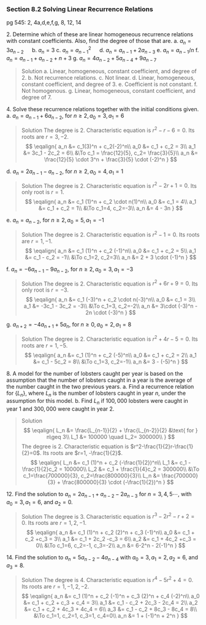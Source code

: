### Section 8.2 Solving Linear Recurrence Relations
pg 545: 2, 4a,d,e,f,g, 8, 12, 14

2\. Determine which of these are linear homogeneous recurrence relations with constant coefficients. Also, find the degree of those that are.
a. $a_n=3a_{n-2}$ &emsp; b. $a_n=3$
c. $a_n=a_{n-1}^2$ &emsp; d. $a_n=a_{n-1} + 2a_{n-3}$
e. $a_n=a_{n-1}/n$
f. $a_n=a_{n-1} + a_{n-2} + n + 3$
g. $a_n=4a_{n-2} + 5a_{n-4} + 9a_{n-7}$
>Solution
a. Linear, homogeneous, constant coefficient, and degree of 2.
b. Not recurrence relations.
c. Not linear.
d. Linear, homogeneous, constant coefficient, and degree of 3.
e. Coefficient is not constant.
f. Not homogenous.
g. Linear, homogeneous, constant coefficient, and degree of 7.

4\. Solve these recurrence relations together with the initial conditions given.
a. $a_n = a_{n−1} + 6a_{n−2}$, for $n \geq 2, a_0 = 3, a_1 = 6$
>Solution
The degree is $2$. Characteristic equation is $r^2-r-6=0$. Its roots are $r=3, -2$.
$$
\eqalign{
a_n &= c_1(3)^n + c_2(-2)^n\\
a_0 &= c_1 + c_2 = 3\\
a_1 &= 3c_1 - 2c_2 = 6\\
&\To c_1 = \frac{12}{5}, c_2= \frac{3}{5}\\
a_n &= \frac{12}{5} \cdot 3^n + \frac{3}{5} \cdot (-2)^n
}
$$

d. $a_n = 2a_{n−1} − a_{n−2}$, for $n \geq 2, a_0 = 4, a_1 = 1$
>Solution
The degree is $2$. Characteristic equation is $r^2-2r+1=0$. Its only root is $r=1$.
$$
\eqalign{
a_n &= c_1 (1)^n + c_2 \cdot n(1)^n\\
a_0 &= c_1 = 4\\
a_1 &= c_1 + c_2 = 1\\
&\To c_1=4, c_2=-3\\
a_n &= 4 - 3n
}
$$

<!-- pagebreak -->
e. $a_n = a_{n−2}$, for $n \geq 2, a_0 = 5, a_1 = −1$
>Solution
The degree is $2$. Characteristic equation is $r^2-1=0$. Its roots are $r=1, -1$.
$$
\eqalign{
a_n &= c_1 (1)^n + c_2 (-1)^n\\
a_0 &= c_1 + c_2 = 5\\
a_1 &= c_1 - c_2 = -1\\
&\To c_1=2, c_2=3\\
a_n &= 2 + 3 \cdot (-1)^n
}
$$

f. $a_n = −6a_{n−1} − 9a_{n−2}$, for $n \geq 2, a_0 = 3, a_1 = −3$
>Solution
The degree is $2$. Characteristic equation is $r^2 + 6r + 9=0$. Its only root is $r=-3$.
$$
\eqalign{
a_n &= c_1 (-3)^n + c_2 \cdot n(-3)^n\\
a_0 &= c_1 = 3\\
a_1 &= -3c_1 - 3c_2 = -3\\
&\To c_1=3, c_2=-2\\
a_n &= 3\cdot (-3)^n - 2n \cdot (-3)^n
}
$$

g. $a_{n+2} = −4a_{n+1} + 5a_n$, for $n \geq 0, a_0 = 2, a_1 = 8$
>Solution
The degree is $2$. Characteristic equation is $r^2 + 4r-5=0$. Its roots are $r=1, -5$.
$$
\eqalign{
a_n &= c_1 (1)^n + c_2 (-5)^n\\
a_0 &= c_1 + c_2 = 2\\
a_1 &= c_1 - 5c_2 = 8\\
&\To c_1=3, c_2=-1\\
a_n &= 3 - (-5)^n
}
$$

8\. A model for the number of lobsters caught per year is based on the assumption that the number of lobsters caught in a year is the average of the number caught in the two previous years.
a. Find a recurrence relation for $\{L_n\}$, where $L_n$ is the number of lobsters caught in year $n$, under the assumption for this model.
b. Find $L_n$ if $100,000$ lobsters were caught in year $1$ and $300,000$ were caught in year $2$.
<!-- pagebreak -->
>Solution
$$
\eqalign{
L_n &= \frac{L_{n-1}}{2} + \frac{L_{n-2}}{2} &\text{ for } n\geq 3\\
L_1 &= 100000 \quad L_2= 300000\\
}
$$
The degree is 2. Characteristic equation is $r^2-\frac{1}{2}r-\frac{1}{2}=0$. Its roots are $r=1, -\frac{1}{2}$.
$$
\eqalign{
L_n &= c_1 (1)^n + c_2 (-\frac{1}{2})^n\\
L_1 &= c_1 - \frac{1}{2}c_2 = 100000\\
L_2 &= c_1 + \frac{1}{4}c_2 = 300000\\
&\To c_1=\frac{700000}{3}, c_2=\frac{800000}{3}\\
L_n &= \frac{700000}{3} + \frac{800000}{3} \cdot (-\frac{1}{2})^n
}
$$

12\. Find the solution to $a_n = 2a_{n−1} + a_{n−2} − 2a_{n−3}$ for $n = 3, 4, 5 \cdots$, with $a_0 = 3, a_1 = 6$, and $a_2 = 0$.
>Solution
The degree is 3. Characteristic equation is $r^3 - 2r^2 -r + 2=0$. Its roots are $r=1, 2, -1$.
$$
\eqalign{
a_n &= c_1 (1)^n + c_2 (2)^n + c_3 (-1)^n\\
a_0 &= c_1 + c_2 +c_3 = 3\\
a_1 &= c_1 + 2c_2 -c_3 = 6\\
a_2 &= c_1 + 4c_2 +c_3 = 0\\
&\To c_1=6, c_2=-1, c_3=-2\\
a_n &= 6-2^n - 2(-1)^n
}
$$

14\. Find the solution to $a_n = 5a_{n−2} − 4a_{n−4}$ with $a_0 = 3, a_1 = 2, a_2 = 6$, and $a_3 = 8$.
>Solution
The degree is 4. Characteristic equation is $r^4 - 5r^2 + 4=0$. Its roots are $r=1, -1, 2, -2$.
$$
\eqalign{
a_n &= c_1 (1)^n + c_2 (-1)^n + c_3 (2)^n + c_4 (-2)^n\\
a_0 &= c_1 + c_2 + c_3 + c_4 = 3\\
a_1 &= c_1 - c_2 + 2c_3 - 2c_4 = 2\\
a_2 &= c_1 + c_2 + 4c_3 + 4c_4 = 6\\
a_3 &= c_1 - c_2 + 8c_3 - 8c_4 = 8\\
&\To c_1=1, c_2=1, c_3=1, c_4=0\\
a_n &= 1 + (-1)^n + 2^n
}
$$
